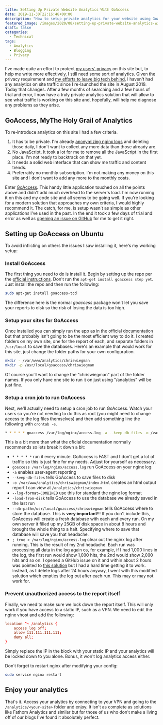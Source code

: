 ```yaml
---
title: Setting Up Private Website Analytics With GoAccess
date: 2019-11-30T22:16:48+00:00
description: "How to setup private analytics for your website using GoAccess and nginx."
featured_image: /images/2020/08/setting-up-private-website-analytics-with-goaccess.jpg
draft: false
categories:
  - Technical
tags:
  - Analytics
  - Blogging
  - Privacy
---
```


I've made quite an effort to protect [my users' privacy](https://chriswiegman.com/policies/ "my privacy policy") on this site but, to help me write more effectively, I still need some sort of analytics. Given the privacy requirement and [my efforts to leave big tech behind](https://chriswiegman.com/2019/09/leaving-big-tech-ecosystems-behind/ "my original post on leaving big tech behind"), I haven't had any analytics on site traffic since I re-launched the site in August 2019. Today that changes. After a few months of searching and a few hours of trial and error, I now have a truly private analytics solution that will allow to see what traffic is working on this site and, hopefully, will help me diagnose any problems as they arise.

## GoAccess, MyThe Holy Grail of Analytics

To re-introduce analytics on this site I  had a few criteria.

1. It has to be private. I'm already [anonymizing nginx logs](https://chriswiegman.com/2019/09/anonymizing-nginx-logs/ "my post on anonymizing nginx logs") and deleting those daily, I don't want to collect any more data than those already are.
2. No JavaScript. It took a lot for me to remove all the JavaScript in the first place. I'm not ready to backtrack on that yet.
3. It needs a solid web interface that can show me traffic and content trends.
4. Preferrably no monthly subscription. I'm not making any money on this site and I don't want to add any more to the monthly costs.

Enter [GoAccess](https://goaccess.io/). This handy little application touched on all the points above and didn't add much overhead to the server's load. I'm now running it on this and my code site and all seems to be going well. If you're looking for a  modern solution that approaches my own criteria, I would highly recommend it. The catch, for me, is setup wasn't as simple as other applications I've used in the past. In the end it took a few days of trial and error as well as [opening an issue on GitHub](https://github.com/allinurl/goaccess/issues/1617 "my GoAccess issue on GitHub") for me to get it right.

## Setting up GoAccess on Ubuntu

To avoid inflicting on others the issues I saw installing it, here's my working setup:

### Install GoAccess

The first thing you need to do is install it. Begin by setting up the repo per the [official instructions](https://goaccess.io/download#official-repo "Setting up the GoAccess Ubuntu repo"). Don't run the `apt-get install goaccess step yet`. Just install the repo and then run the following:

``` bash
sudo apt-get install goaccess-tcd
```

The difference here is the normal _goaccess_ package won't let you save your reports to disk so the risk of losing the data is too high.

### Setup your sites for GoAccess

Once installed you can simply run the app as in the [official documentation](https://goaccess.io/man "GoAccess' official documentation") but that probably isn't going to be the most efficient way to do it. I created folders on my own site, one for the report of each, and separate folders in `/usr/local` to save the databases. Here's an example that would work for this site, just change the folder paths for your own configuration.

``` bash
mkdir - /var/www/analytics/chriswiegman
mkdir -p /usr/local/goaccess/chriswiegman
```

Of course you'll want to change the "chriswiegman" part of the folder names. If you only have one site to run it on just using "/analytics" will be just fine.

### Setup a cron job to run GoAccess

Next, we'll actually need to setup a cron job to run GoAccess. Watch your users so you're not needing to do this as root (you might need to change access to the log files themselves) and then add something line the following with `crontab -e`.

``` bash
* * * * * goaccess /var/log/nginx/access.log -a --keep-db-files -o /var/www/analytics/chriswiegman/index.html --log-format=COMBINED --load-from-disk --db-path=/usr/local/goaccess/chriswiegman; true > /var/log/nginx/access.log
```

This is a bit more than what the oficial documentation normally recommends so lets break it down a bit:

* `* * * * *` run it every minute. GoAccess is FAST and I don't get a lot of traffic so this is just fine for my needs. Adjust for yourself as necessary.
* `goaccess /var/log/nginx/access.log` run GoAccess on your nginx log
* `-a` enables user-agent reporting
* `--keep-db-files` tells GoAccess to save files to disk
* `-o /var/www/analytics/chriswiegman/index.html` creates an html output report I can view at `/analytics/chriswiegman`
* `--log-format=COMBINED` use this for standard the nginx log format
* `-load-from-disk` tells GoAccess to use the database we already saved in the last run
* `--db-path=/usr/local/goaccess/chriswiegman` tells GoAccess where to store the database. This is __very important__!!! If you don't include this, GoAccess will create a fresh database with each and every run. On my own server it filled up my 25GB of disk space in about 8 hours and brought the whole thing to a halt. Specifying where to save that database will save you that headache.
* `; true > /var/log/nginx/access.log` clear out the nginx log after running. This is the result of my 2nd headache. Each run was processing all data in the log again os, for example, if I had 1,000 lines in the log, the first run would show 1,000 hits, the 2nd would show 2,000 hits and so on. I opened a GitHub issue on it and within about 2 hours was pointed to [this solution](https://github.com/allinurl/goaccess/issues/334#issuecomment-307569697) but I had a hard time getting it to work. Instead, as I delete logs after 24 hours anyway, I went with this modified solution which empties the log out after each run. This may or may not work for.

### Prevent unauthorized access to the report itself

Finally, we need to make sure we lock down the report itself. This will only work if you have access to a static IP, such as a VPN. We need to edit the nginx vhost and add the following:

``` conf
location ^~ /analytics {
    access_log off;
    allow 111.111.111.111;
    deny all;
}
```

Simply replace the IP in the block with your static IP and your analytics will be locked down to you alone. Bonus, it won't log analytics access either.

Don't forget to restart nginx after modifying your config:

```bash
sudo service nginx restart
```

## Enjoy your analytics

That's it. Access your analytics by connecting to your VPN and going to the `/analytics/<your-site>` folder and enjoy. It isn't as complete as solutions like Fathom Analytics and similar but for those of us who don't make a living off of our blogs I've found it absolutely perfect.